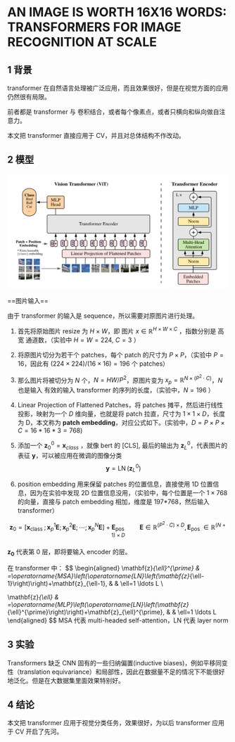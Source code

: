# AN IMAGE IS WORTH 16X16 WORDS: TRANSFORMERS FOR IMAGE RECOGNITION AT SCALE

## 1 背景

transformer 在自然语言处理被广泛应用，而且效果很好，但是在视觉方面的应用仍然很有局限。

前者都是 transformer 与 卷积结合，或者每个像素点，或者只横向和纵向做自注意力。

本文把 transformer 直接应用于 CV，并且对总体结构不作改动。



## 2 模型



![image-20230406150013213](note_images\image-20230406150013213.png)



==图片输入== 

由于 transformer 的输入是 sequence，所以需要对原图片进行处理。

1. 首先将原始图片 resize 为 $H\times W$，即 图片 $x\in \mathbb{R}^{H\times W\times C}$ ，指数分别是 高 宽 通道数，（实验中 $H=W=224,\ C=3$ ）
2. 将原图片切分为若干个 patches，每个 patch 的尺寸为 $P\times P$，（实验中 $P=16$，因此有 $(224\times 224) / (16\times 16)=196$ 个 patches）
3. 那么图片将被切分为 $N$ 个，$N=HW/P^2$，原图片变为 $x_p=\mathbb{R}^{N\times (P^2\cdot C)}$，$N$ 也是输入 有效的输入 transformer 的序列的长度，（实验中，$N=196$  ）

4. Linear Projection of Flattened Patches，将 patches 摊平，然后进行线性投影，映射为一个 $D$ 维向量，也就是将 patch 拉直，尺寸为 $1\times 1 \times D$，长度为 D，本文称为 **patch embedding**，对应公式如下。(实验中，$D=P\times P \times C=16*16*3=768$)

   

5. 添加一个 $\mathbf{z}_0^0 = \mathbf{x}_{ class}$ ，就像 bert 的 [CLS], 最后的输出为 $\mathbf{z}_L^0$，代表图片的表征 $\mathbf{y}$，可以被应用在微调的图像分类
   $$
   \mathbf{y} =\operatorname{LN}\left(\mathbf{z}_{L}^{0}\right)
   $$

6. position embedding 用来保留 patches 的位置信息，直接使用 1D 位置信息，因为在实验中发现 2D 位置信息没用，（实验中，每个位置是一个 $1\times 768$ 的向量，直接与 patch embedding 相加，维度是 197*768，然后输入 transformer）

$$
\mathbf{z}_{0} =\left[\mathbf{x}_{\text {class }} ; \mathbf{x}_{p}^{1} \mathbf{E} ; \mathbf{x}_{p}^{2} \mathbf{E} ; \cdots ; \mathbf{x}_{p}^{N} \mathbf{E}\right]+\mathbf{E}_{\text {pos }} \ \ \ \ \ \ \ \ \mathbf{E} \in \mathbb{R}^{\left(P^{2} \cdot C\right) \times D}, \mathbf{E}_{\text {pos }} \in \mathbb{R}^{(N+1) \times D}
$$

$\mathbf{z_0}$ 代表第 0 层，即将要输入 encoder 的层。

在 transformer 中：
$$
\begin{aligned}
\mathbf{z}_{\ell}^{\prime} & =\operatorname{MSA}\left(\operatorname{LN}\left(\mathbf{z}_{\ell-1}\right)\right)+\mathbf{z}_{\ell-1}, & & \ell=1 \ldots L \\

\mathbf{z}_{\ell} & =\operatorname{MLP}\left(\operatorname{LN}\left(\mathbf{z}_{\ell}^{\prime}\right)\right)+\mathbf{z}_{\ell}^{\prime}, & & \ell=1 \ldots L
\end{aligned}
$$
$\text{MSA}$ 代表 multi-headed self-attention，$\text{LN}$ 代表 layer norm





## 3 实验

Transformers 缺乏 CNN 固有的一些归纳偏置(inductive biases)，例如平移同变性（translation equivariance）和局部性，因此在数据量不足的情况下不能很好地泛化。但是在大数据集里面效果特别好。





## 4 结论

本文把 transformer 应用于视觉分类任务，效果很好，为以后 transformer 应用于 CV 开启了先河。









